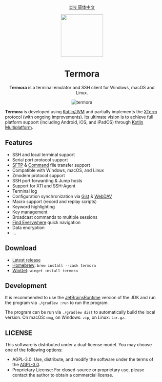 <p align="center">
    <a href="./README.zh_CN.md">🇨🇳 简体中文</a>
</p>

<p align="center">
    <img src="https://avatars.githubusercontent.com/u/191319894" width=138/>
</p>

<h1 align="center">Termora</h1>  
<p align="center"> <strong>Termora</strong> is a terminal emulator and SSH client for Windows, macOS and Linux.</p>

<div align="center">
  <img src="./docs/readme.png" alt="termora" />
</div>

**Termora** is developed using [Kotlin/JVM](https://kotlinlang.org) and partially implements the [XTerm](https://invisible-island.net/xterm/ctlseqs/ctlseqs.html) protocol (with ongoing improvements). Its ultimate vision is to achieve full platform support (including Android, iOS, and iPadOS) through [Kotlin Multiplatform](https://kotlinlang.org/docs/multiplatform.html).

## Features

- SSH and local terminal support
- Serial port protocol support
- [SFTP](./docs/sftp.png?raw=1) & [Command](./docs/sftp-command.png?raw=1) file transfer support
- Compatible with Windows, macOS, and Linux
- Zmodem protocol support
- SSH port forwarding & Jump hosts
- Support for X11 and SSH-Agent
- Terminal log
- Configuration synchronization via [Gist](https://gist.github.com) & [WebDAV](https://developer.mozilla.org/docs/Glossary/WebDAV)
- Macro support (record and replay scripts)
- Keyword highlighting
- Key management
- Broadcast commands to multiple sessions
- [Find Everywhere](./docs/findeverywhere.png?raw=1) quick navigation
- Data encryption
- ...

## Download

- [Latest release](https://github.com/TermoraDev/termora/releases/latest)
- [Homebrew](https://formulae.brew.sh/cask/termora): `brew install --cask termora`
- [WinGet](https://github.com/microsoft/winget-pkgs/tree/master/manifests/t/TermoraDev/Termora): `winget install termora`

## Development

It is recommended to use the [JetBrainsRuntime](https://github.com/JetBrains/JetBrainsRuntime) version of the JDK and run the program via `./gradlew :run` to run the program.

The program can be run via `./gradlew dist` to automatically build the local version. On macOS: `dmg`, on Windows: `zip`, on Linux: `tar.gz`.


## LICENSE

This software is distributed under a dual-license model. You may choose one of the following options:

- AGPL-3.0: Use, distribute, and modify the software under the terms of the [AGPL-3.0](https://opensource.org/license/agpl-v3).
- Proprietary License: For closed-source or proprietary use, please contact the author to obtain a commercial license.
